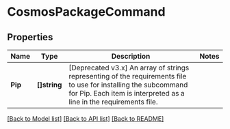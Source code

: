 # CosmosPackageCommand

## Properties
Name | Type | Description | Notes
------------ | ------------- | ------------- | -------------
**Pip** | **[]string** | [Deprecated v3.x] An array of strings representing of the requirements file to use for installing the subcommand for Pip. Each item is interpreted as a line in the requirements file. | 

[[Back to Model list]](../README.md#documentation-for-models) [[Back to API list]](../README.md#documentation-for-api-endpoints) [[Back to README]](../README.md)


